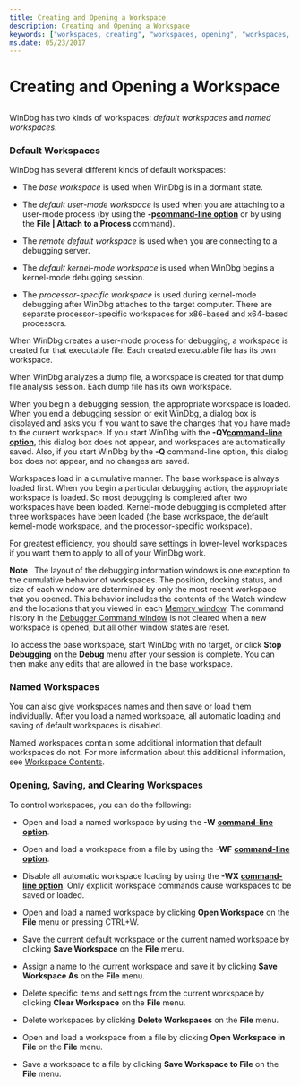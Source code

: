 ```yaml
---
title: Creating and Opening a Workspace
description: Creating and Opening a Workspace
keywords: ["workspaces, creating", "workspaces, opening", "workspaces, named workspaces", "workspaces, default workspaces", "workspaces, types of workspaces"]
ms.date: 05/23/2017
---
```


# Creating and Opening a Workspace


## <span id="ddk_creating_and_opening_a_workspace_dbg"></span><span id="DDK_CREATING_AND_OPENING_A_WORKSPACE_DBG"></span>


WinDbg has two kinds of workspaces: *default workspaces* and *named workspaces*.

### <span id="default_workspaces"></span><span id="DEFAULT_WORKSPACES"></span>Default Workspaces

WinDbg has several different kinds of default workspaces:

-   The *base workspace* is used when WinDbg is in a dormant state.

-   The *default user-mode workspace* is used when you are attaching to a user-mode process (by using the **-p**[**command-line option**](windbg-command-line-options.md) or by using the **File | Attach to a Process** command).

-   The *remote default workspace* is used when you are connecting to a debugging server.

-   The *default kernel-mode workspace* is used when WinDbg begins a kernel-mode debugging session.

-   The *processor-specific workspace* is used during kernel-mode debugging after WinDbg attaches to the target computer. There are separate processor-specific workspaces for x86-based and x64-based processors.

When WinDbg creates a user-mode process for debugging, a workspace is created for that executable file. Each created executable file has its own workspace.

When WinDbg analyzes a dump file, a workspace is created for that dump file analysis session. Each dump file has its own workspace.

When you begin a debugging session, the appropriate workspace is loaded. When you end a debugging session or exit WinDbg, a dialog box is displayed and asks you if you want to save the changes that you have made to the current workspace. If you start WinDbg with the **-QY**[**command-line option**](windbg-command-line-options.md), this dialog box does not appear, and workspaces are automatically saved. Also, if you start WinDbg by the **-Q** command-line option, this dialog box does not appear, and no changes are saved.

Workspaces load in a cumulative manner. The base workspace is always loaded first. When you begin a particular debugging action, the appropriate workspace is loaded. So most debugging is completed after two workspaces have been loaded. Kernel-mode debugging is completed after three workspaces have been loaded (the base workspace, the default kernel-mode workspace, and the processor-specific workspace).

For greatest efficiency, you should save settings in lower-level workspaces if you want them to apply to all of your WinDbg work.

**Note**   The layout of the debugging information windows is one exception to the cumulative behavior of workspaces. The position, docking status, and size of each window are determined by only the most recent workspace that you opened. This behavior includes the contents of the Watch window and the locations that you viewed in each [Memory window](memory-window.md). The command history in the [Debugger Command window](debugger-command-window.md) is not cleared when a new workspace is opened, but all other window states are reset.

To access the base workspace, start WinDbg with no target, or click **Stop Debugging** on the **Debug** menu after your session is complete. You can then make any edits that are allowed in the base workspace.

### <span id="named_workspaces"></span><span id="NAMED_WORKSPACES"></span>Named Workspaces

You can also give workspaces names and then save or load them individually. After you load a named workspace, all automatic loading and saving of default workspaces is disabled.

Named workspaces contain some additional information that default workspaces do not. For more information about this additional information, see [Workspace Contents](workspace-contents.md).

### <span id="opening__saving__and_clearing_workspaces"></span><span id="OPENING__SAVING__AND_CLEARING_WORKSPACES"></span>Opening, Saving, and Clearing Workspaces

To control workspaces, you can do the following:

-   Open and load a named workspace by using the **-W** [**command-line option**](windbg-command-line-options.md).

-   Open and load a workspace from a file by using the **-WF** [**command-line option**](windbg-command-line-options.md).

-   Disable all automatic workspace loading by using the **-WX** [**command-line option**](windbg-command-line-options.md). Only explicit workspace commands cause workspaces to be saved or loaded.

-   Open and load a named workspace by clicking **Open Workspace** on the **File** menu or pressing CTRL+W.

-   Save the current default workspace or the current named workspace by clicking **Save Workspace** on the **File** menu.

-   Assign a name to the current workspace and save it by clicking **Save Workspace As** on the **File** menu.

-   Delete specific items and settings from the current workspace by clicking **Clear Workspace** on the **File** menu.

-   Delete workspaces by clicking **Delete Workspaces** on the **File** menu.

-   Open and load a workspace from a file by clicking **Open Workspace in File** on the **File** menu.

-   Save a workspace to a file by clicking **Save Workspace to File** on the **File** menu.

 

 
